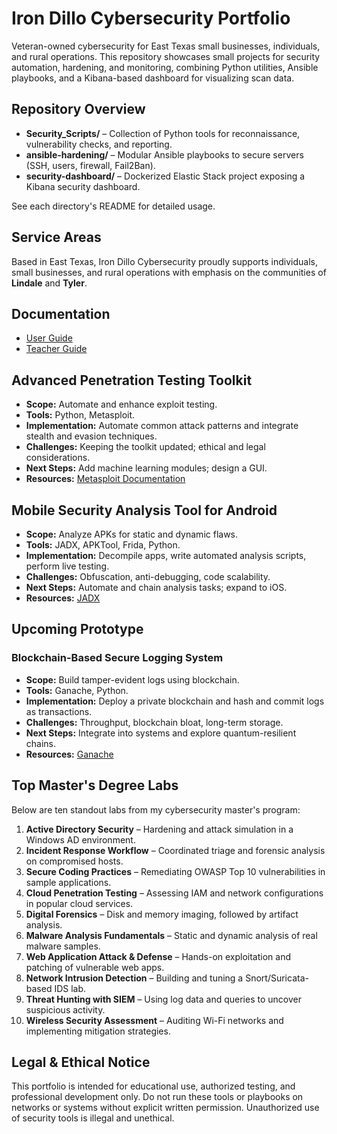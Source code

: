 # Iron Dillo Cybersecurity Portfolio

Veteran-owned cybersecurity for East Texas small businesses, individuals, and rural operations. This repository showcases small projects for security automation, hardening, and monitoring, combining Python utilities, Ansible playbooks, and a Kibana-based dashboard for visualizing scan data.

## Repository Overview

- **Security_Scripts/** – Collection of Python tools for reconnaissance, vulnerability checks, and reporting.
- **ansible-hardening/** – Modular Ansible playbooks to secure servers (SSH, users, firewall, Fail2Ban).
- **security-dashboard/** – Dockerized Elastic Stack project exposing a Kibana security dashboard.

See each directory's README for detailed usage.

## Service Areas

Based in East Texas, Iron Dillo Cybersecurity proudly supports individuals, small businesses, and rural operations with emphasis on the communities of **Lindale** and **Tyler**.

## Documentation

- [User Guide](docs/UserGuide.md)
- [Teacher Guide](docs/TeacherGuide.md)


## Advanced Penetration Testing Toolkit

- **Scope:** Automate and enhance exploit testing.
- **Tools:** Python, Metasploit.
- **Implementation:** Automate common attack patterns and integrate stealth and evasion techniques.
- **Challenges:** Keeping the toolkit updated; ethical and legal considerations.
- **Next Steps:** Add machine learning modules; design a GUI.
- **Resources:** [Metasploit Documentation](https://docs.metasploit.com/)


## Mobile Security Analysis Tool for Android

- **Scope:** Analyze APKs for static and dynamic flaws.
- **Tools:** JADX, APKTool, Frida, Python.
- **Implementation:** Decompile apps, write automated analysis scripts, perform live testing.
- **Challenges:** Obfuscation, anti-debugging, code scalability.
- **Next Steps:** Automate and chain analysis tasks; expand to iOS.
- **Resources:** [JADX](https://github.com/skylot/jadx)


## Upcoming Prototype

### Blockchain-Based Secure Logging System

- **Scope:** Build tamper-evident logs using blockchain.
- **Tools:** Ganache, Python.
- **Implementation:** Deploy a private blockchain and hash and commit logs as transactions.
- **Challenges:** Throughput, blockchain bloat, long-term storage.
- **Next Steps:** Integrate into systems and explore quantum-resilient chains.
- **Resources:** [Ganache](https://www.trufflesuite.com/ganache)


## Top Master's Degree Labs

Below are ten standout labs from my cybersecurity master's program:

1. **Active Directory Security** – Hardening and attack simulation in a Windows AD environment.
2. **Incident Response Workflow** – Coordinated triage and forensic analysis on compromised hosts.
3. **Secure Coding Practices** – Remediating OWASP Top 10 vulnerabilities in sample applications.
4. **Cloud Penetration Testing** – Assessing IAM and network configurations in popular cloud services.
5. **Digital Forensics** – Disk and memory imaging, followed by artifact analysis.
6. **Malware Analysis Fundamentals** – Static and dynamic analysis of real malware samples.
7. **Web Application Attack & Defense** – Hands-on exploitation and patching of vulnerable web apps.
8. **Network Intrusion Detection** – Building and tuning a Snort/Suricata-based IDS lab.
9. **Threat Hunting with SIEM** – Using log data and queries to uncover suspicious activity.
10. **Wireless Security Assessment** – Auditing Wi-Fi networks and implementing mitigation strategies.

## Legal & Ethical Notice

This portfolio is intended for educational use, authorized testing, and professional development only. Do not run these tools or playbooks on networks or systems without explicit written permission. Unauthorized use of security tools is illegal and unethical.

